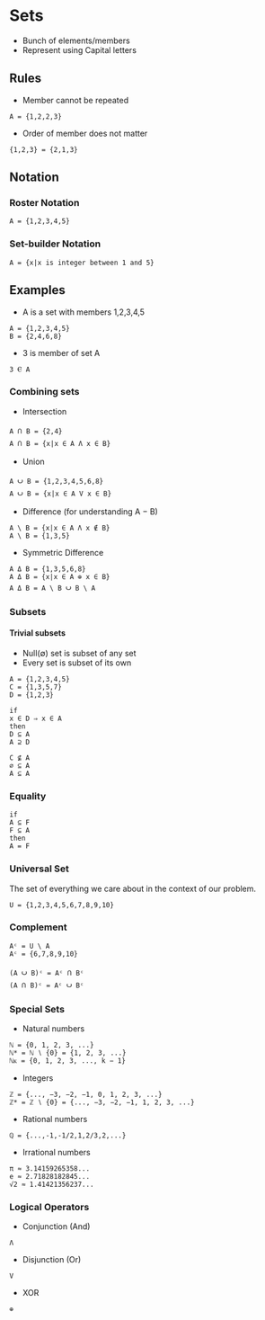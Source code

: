 # Sets
* Bunch of elements/members 
* Represent using Capital letters

## Rules
* Member cannot be repeated
```
A = {1,2,2,3} 
```
* Order of member does not matter
```
{1,2,3} = {2,1,3}
```
## Notation
### Roster Notation
```
A = {1,2,3,4,5}
```
### Set-builder Notation
```
A = {x|x is integer between 1 and 5}
```
## Examples
* A is a set with members 1,2,3,4,5
```
A = {1,2,3,4,5}
B = {2,4,6,8}
```
* 3 is member of set A
```
3 Ⲉ A 
```
### Combining sets

* Intersection
```
A 𝉅 B = {2,4}
A 𝉅 B = {x|x ∈ A Λ x ∈ B}
```
* Union
```
A 𝈱 B = {1,2,3,4,5,6,8}
A 𝈱 B = {x|x ∈ A V x ∈ B}
```
* Difference (for understanding A − B)
```
A \ B = {x|x ∈ A Λ x ∉ B}
A \ B = {1,3,5}
```
* Symmetric Difference
```
A Δ B = {1,3,5,6,8}
A Δ B = {x|x ∈ A ⊕ x ∈ B}
A Δ B = A \ B 𝈱 B \ A
```
### Subsets
#### Trivial subsets
* Null(∅) set is subset of any set
* Every set is subset of its own
```
A = {1,2,3,4,5}
C = {1,3,5,7}
D = {1,2,3}

if
x ∈ D ⇒ x ∈ A
then
D ⊆ A
A ⊇ D

C ⊈ A
∅ ⊆ A
A ⊆ A
```
### Equality
```
if
A ⊆ F
F ⊆ A
then
A = F
```
### Universal Set
The set of everything we care about in the context of our problem.
```
U = {1,2,3,4,5,6,7,8,9,10}
```
### Complement
```
Aᶜ = U \ A
Aᶜ = {6,7,8,9,10}

(A 𝈱 B)ᶜ = Aᶜ 𝉅 Bᶜ
(A 𝉅 B)ᶜ = Aᶜ 𝈱 Bᶜ
```
### Special Sets
* Natural numbers
```
ℕ = {0, 1, 2, 3, ...}
ℕ* = ℕ ∖ {0} = {1, 2, 3, ...}
ℕᴋ = {0, 1, 2, 3, ..., k − 1}
```
* Integers
```
ℤ = {..., −3, −2, −1, 0, 1, 2, 3, ...}
ℤ* = ℤ ∖ {0} = {..., −3, −2, −1, 1, 2, 3, ...}
```
* Rational numbers
```
ℚ = {...,-1,-1/2,1,2/3,2,...}
```
* Irrational numbers
```
π ≈ 3.14159265358...
e ≈ 2.71828182845...
√2 ≈ 1.41421356237...
```
### Logical Operators
* Conjunction (And)
```
Λ
```
* Disjunction (Or)
```
V
```
* XOR
```
⊕
```

